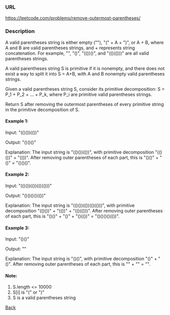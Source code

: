 ### URL

https://leetcode.com/problems/remove-outermost-parentheses/
### Description

A valid parentheses string is either empty (""), "(" + A + ")", or A + B, where A and B are valid parentheses strings, and + represents string concatenation.  For example, "", "()", "(())()", and "(()(()))" are all valid parentheses strings.

A valid parentheses string S is primitive if it is nonempty, and there does not exist a way to split it into S = A+B, with A and B nonempty valid parentheses strings.

Given a valid parentheses string S, consider its primitive decomposition: S = P_1 + P_2 + ... + P_k, where P_i are primitive valid parentheses strings.

Return S after removing the outermost parentheses of every primitive string in the primitive decomposition of S.

 

#### Example 1:

Input: "(()())(())"

Output: "()()()"

Explanation: 
The input string is "(()())(())", with primitive decomposition "(()())" + "(())".
After removing outer parentheses of each part, this is "()()" + "()" = "()()()".
#### Example 2:

Input: "(()())(())(()(()))"

Output: "()()()()(())"

Explanation: 
The input string is "(()())(())(()(()))", with primitive decomposition "(()())" + "(())" + "(()(()))".
After removing outer parentheses of each part, this is "()()" + "()" + "()(())" = "()()()()(())".
#### Example 3:

Input: "()()"

Output: ""

Explanation: 
The input string is "()()", with primitive decomposition "()" + "()".
After removing outer parentheses of each part, this is "" + "" = "".
 

#### Note:

1. S.length <= 10000
2. S[i] is "(" or ")"
3. S is a valid parentheses string



[Back](readme.md)